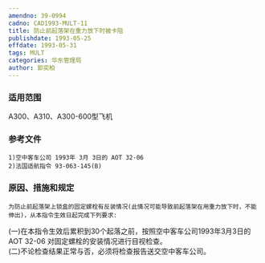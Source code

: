 ```yaml
---
amendno: 39-0994  
cadno: CAD1993-MULT-11  
title: 防止前起落架在重力放下时被卡阻  
publishdate: 1993-05-25  
effdate: 1993-05-31  
tags: MULT  
categories: 华东管理局  
author: 郭奕柏  
---
```

  
### 适用范围  
A300、A310、A300-600型飞机  
  
<!--more-->  
### 参考文件  
    1)空中客车公司 1993年 3月 3日的 AOT 32-06  
    2)法国适航指令 93-063-145(B)  
  
### 原因、措施和规定  
    为防止前起落架上锁盒的固定螺栓有反装情况(此情况可能导致前起落架在用重力放下时，不能伸出)，从本指令生效日起完成下列要求:  
(一)在本指令生效后累积到30个起落之前，按照空中客车公司1993年3月3日的AOT 32-06 对固定螺栓的安装情况进行目视检查。  
    (二)不论检查结果正常与否，必须将检查报告送交空中客车公司。  
